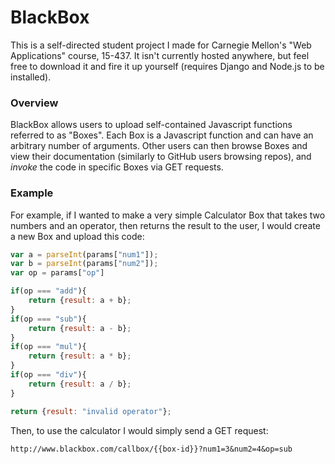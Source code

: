 BlackBox
======

This is a self-directed student project I made for Carnegie Mellon's "Web Applications" course, 15-437. It isn't currently hosted anywhere, but feel free to download it and fire it up yourself (requires Django and Node.js to be installed).

### Overview

BlackBox allows users to upload self-contained Javascript functions referred to as "Boxes". Each Box is a Javascript function and can have an arbitrary number of arguments. Other users can then browse Boxes and view their documentation (similarly to GitHub users browsing repos), and *invoke* the code in specific Boxes via GET requests.

### Example

For example, if I wanted to make a very simple Calculator Box that takes two numbers and an operator, then returns the result to the user, I would create a new Box and upload this code:

```javascript
var a = parseInt(params["num1"]);
var b = parseInt(params["num2"]);
var op = params["op"]

if(op === "add"){
	return {result: a + b};
}
if(op === "sub"){
	return {result: a - b};
}
if(op === "mul"){
	return {result: a * b};
}
if(op === "div"){
	return {result: a / b};
}

return {result: "invalid operator"};
```

Then, to use the calculator I would simply send a GET request:

`http://www.blackbox.com/callbox/{{box-id}}?num1=3&num2=4&op=sub`


